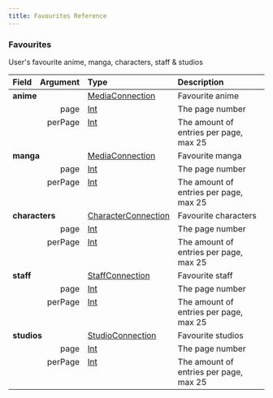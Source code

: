 ```yaml
---
title: Favourites Reference
---
```


### Favourites
User's favourite anime, manga, characters, staff & studios
<table>
<thead>
<tr>
<th align="left">Field</th>
<th align="right">Argument</th>
<th align="left">Type</th>
<th align="left">Description</th>
</tr>
</thead>
<tbody>
<tr>
<td colspan="2" valign="top"><strong>anime</strong></td>
<td valign="top"><a href="/reference/object/mediaconnection">MediaConnection</a></td>
<td>
Favourite anime
</td>
</tr>
<tr>
<td colspan="2" align="right" valign="top">page</td>
<td valign="top"><a href="/reference/scalar/int">Int</a></td>
<td>
The page number
</td>
</tr>
<tr>
<td colspan="2" align="right" valign="top">perPage</td>
<td valign="top"><a href="/reference/scalar/int">Int</a></td>
<td>
The amount of entries per page, max 25
</td>
</tr>
<tr>
<td colspan="2" valign="top"><strong>manga</strong></td>
<td valign="top"><a href="/reference/object/mediaconnection">MediaConnection</a></td>
<td>
Favourite manga
</td>
</tr>
<tr>
<td colspan="2" align="right" valign="top">page</td>
<td valign="top"><a href="/reference/scalar/int">Int</a></td>
<td>
The page number
</td>
</tr>
<tr>
<td colspan="2" align="right" valign="top">perPage</td>
<td valign="top"><a href="/reference/scalar/int">Int</a></td>
<td>
The amount of entries per page, max 25
</td>
</tr>
<tr>
<td colspan="2" valign="top"><strong>characters</strong></td>
<td valign="top"><a href="/reference/object/characterconnection">CharacterConnection</a></td>
<td>
Favourite characters
</td>
</tr>
<tr>
<td colspan="2" align="right" valign="top">page</td>
<td valign="top"><a href="/reference/scalar/int">Int</a></td>
<td>
The page number
</td>
</tr>
<tr>
<td colspan="2" align="right" valign="top">perPage</td>
<td valign="top"><a href="/reference/scalar/int">Int</a></td>
<td>
The amount of entries per page, max 25
</td>
</tr>
<tr>
<td colspan="2" valign="top"><strong>staff</strong></td>
<td valign="top"><a href="/reference/object/staffconnection">StaffConnection</a></td>
<td>
Favourite staff
</td>
</tr>
<tr>
<td colspan="2" align="right" valign="top">page</td>
<td valign="top"><a href="/reference/scalar/int">Int</a></td>
<td>
The page number
</td>
</tr>
<tr>
<td colspan="2" align="right" valign="top">perPage</td>
<td valign="top"><a href="/reference/scalar/int">Int</a></td>
<td>
The amount of entries per page, max 25
</td>
</tr>
<tr>
<td colspan="2" valign="top"><strong>studios</strong></td>
<td valign="top"><a href="/reference/object/studioconnection">StudioConnection</a></td>
<td>
Favourite studios
</td>
</tr>
<tr>
<td colspan="2" align="right" valign="top">page</td>
<td valign="top"><a href="/reference/scalar/int">Int</a></td>
<td>
The page number
</td>
</tr>
<tr>
<td colspan="2" align="right" valign="top">perPage</td>
<td valign="top"><a href="/reference/scalar/int">Int</a></td>
<td>
The amount of entries per page, max 25
</td>
</tr>
</tbody>
</table>